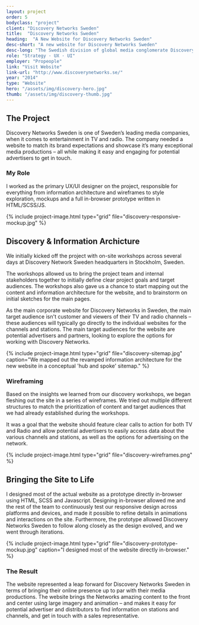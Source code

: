 ```yaml
---
layout: project
order: 5
bodyclass: "project"
client: "Discovery Networks Sweden"
title:  "Discovery Networks Sweden"
heading:  "A New Website for Discovery Networks Sweden"
desc-short: "A new website for Discovery Networks Sweden"
desc-long: "The Swedish division of global media conglomerate Discovery Networks needed a new website. I helped reimagine and design their new online experience."
role: "Strategy · UX · UI"
employer: "Propeople"
link: "Visit Website"
link-url: "http://www.discoverynetworks.se/"
year: "2014"
type: "Website"
hero: "/assets/img/discovery-hero.jpg"
thumb: "/assets/img/discovery-thumb.jpg"
---
```


## The Project
Discovery Networks Sweden is one of Sweden’s leading media companies, when it comes to entertainment in TV and radio. The company needed a website to match its brand expectations and showcase it’s many exceptional media productions – all while making it easy and engaging for potential advertisers to get in touch.

### My Role
I worked as the primary UX/UI designer on the project, responsible for everything from information architecture and wireframes to style exploration, mockups and a full in-browser prototype written in HTML/SCSS/JS.

{% include project-image.html type="grid" file="discovery-responsive-mockup.jpg" %}

## Discovery & Information Archicture
We initially kicked off the project with on-site workshops across several days at Discovery Network Sweden headquarters in Stockholm, Sweden.

The workshops allowed us to bring the project team and internal stakeholders together to initially define clear project goals and target audiences. The workshops also gave us a chance to start mapping out the content and information architecture for the website, and to brainstorm on initial sketches for the main pages.

As the main corporate website for Discovery Networks in Sweden, the main target audience isn't customer and viewers of their TV and radio channels – these audiences will typically go directly to the individual websites for the channels and stations. The main target audiences for the website are potential advertisers and partners, looking to explore the options for working with Discovery Networks.

{% include project-image.html type="grid" file="discovery-sitemap.jpg" caption="We mapped out the revamped information architecture for the new website in a conceptual 'hub and spoke' sitemap." %}

### Wireframing
Based on the insights we learned from our discovery workshops, we began fleshing out the site in a series of wireframes. We tried out multiple different structures to match the prioritization of content and target audiences that we had already established during the workshops.

It was a goal that the website should feature clear calls to action for both TV and Radio and allow potential advertisers to easily access data about the various channels and stations, as well as the options for advertising on the network.

{% include project-image.html type="grid" file="discovery-wireframes.png" %}


## Bringing the Site to Life
I designed most of the actual website as a prototype directly in-browser using HTML, SCSS and Javascript. Designing in-browser allowed me and the rest of the team to continuously test our responsive design across platforms and devices, and made it possible to refine details in animations and interactions on the site. Furthermore, the prototype allowed Discovery Networks Sweden to follow along closely as the design evolved, and we went through iterations.

{% include project-image.html type="grid" file="discovery-prototype-mockup.jpg" caption="I designed most of the website directly in-browser." %}

### The Result
The website represented a leap forward for Discovery Networks Sweden in terms of bringing their online presence up to par with their media productions. The website brings the Networks amazing content to the front and center using large imagery and animation – and makes it easy for potential advertiser and distributors to find information on stations and channels, and get in touch with a sales representative.
